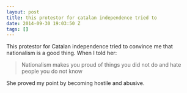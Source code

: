 ```yaml
---
layout: post
title: this protestor for catalan independence tried to
date: 2014-09-30 19:03:50 Z
tags: []
---
```

This protestor for Catalan independence tried to convince me that nationalism is a good thing. When I told her:

> Nationalism makes you proud of things you did not do and hate people you do not know

She proved my point by becoming hostile and abusive.
